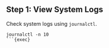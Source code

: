 ## Step 1: View System Logs

Check system logs using `journalctl`.

```plain
journalctl -n 10
```{exec}
